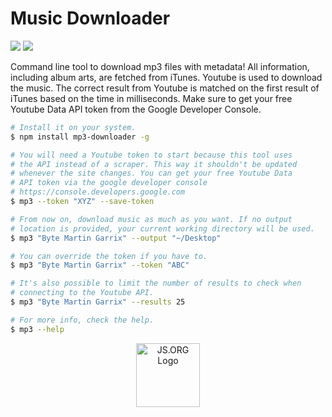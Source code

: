 
<h1>Music Downloader</h1>

<img src="https://img.shields.io/npm/v/mp3-downloader.svg" />
<img src="https://img.shields.io/npm/dt/mp3-downloader.svg" />

Command line tool to download mp3 files with metadata! All information, including album arts, are fetched from iTunes. Youtube is used to download the music. The correct result from Youtube is matched on the first result of iTunes based on the time in milliseconds. Make sure to get your free Youtube Data API token from the Google Developer Console.

```sh
# Install it on your system.
$ npm install mp3-downloader -g

# You will need a Youtube token to start because this tool uses
# the API instead of a scraper. This way it shouldn't be updated
# whenever the site changes. You can get your free Youtube Data
# API token via the google developer console
# https://console.developers.google.com
$ mp3 --token "XYZ" --save-token

# From now on, download music as much as you want. If no output
# location is provided, your current working directory will be used.
$ mp3 "Byte Martin Garrix" --output "~/Desktop"

# You can override the token if you have to.
$ mp3 "Byte Martin Garrix" --token "ABC"

# It's also possible to limit the number of results to check when
# connecting to the Youtube API.
$ mp3 "Byte Martin Garrix" --results 25

# For more info, check the help.
$ mp3 --help
```
<p align="center">
  <a href="https://js.org" target="_blank" title="JS.ORG | JavaScript Community">
  <img src="https://logo.js.org/dark_horz.png" width="102" alt="JS.ORG Logo"/></a>
</p>
